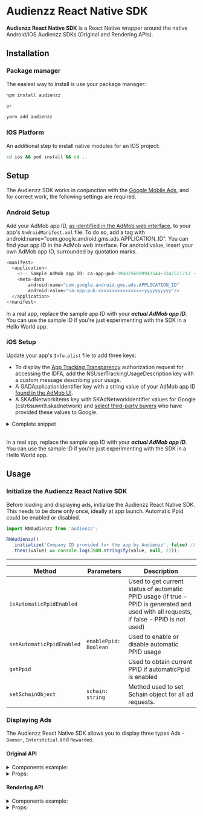 # Audienzz React Native SDK

**Audienzz React Native SDK** is a React Native wrapper around the native Android/iOS Audienzz SDKs (Original and Rendering APIs).

## Installation

### Package manager

The easiest way to install is use your package manager:

```sh
npm install audienzz

or

yarn add audienzz
```

### IOS Platform

An additional step to install native modules for an IOS project:

```sh
cd ios && pod install && cd ..

```

## Setup

The Audienzz SDK works in conjunction with the [Google Mobile Ads](https://developers.google.com/admob), and for correct work, the following settings are required.

### Android Setup

Add your AdMob app ID, [as identified in the AdMob web interface](https://support.google.com/admob/answer/7356431), to your app's `AndroidManifest.xml` file. To do so, add a <meta-data> tag with android:name="com.google.android.gms.ads.APPLICATION_ID". You can find your app ID in the AdMob web interface. For android:value, insert your own AdMob app ID, surrounded by quotation marks.

```js
<manifest>
  <application>
    <!-- Sample AdMob app ID: ca-app-pub-3940256099942544~3347511713 -->
    <meta-data
        android:name="com.google.android.gms.ads.APPLICATION_ID"
        android:value="ca-app-pub-xxxxxxxxxxxxxxxx~yyyyyyyyyy"/>
  </application>
</manifest>
```

In a real app, replace the sample app ID with your **_*actual AdMob app ID*_**. You can use the sample ID if you're just experimenting with the SDK in a Hello World app.

### iOS Setup

Update your app's `Info.plist` file to add three keys:

- To display the [App Tracking Transparency](https://developers.google.com/admob/ios/privacy/strategies#request) authorization request for accessing the IDFA, add the NSUserTrackingUsageDescription key with a custom message describing your usage.
- A GADApplicationIdentifier key with a string value of your AdMob app ID [found in the AdMob UI](https://support.google.com/admob/answer/7356431).
- A SKAdNetworkItems key with SKAdNetworkIdentifier values for Google (cstr6suwn9.skadnetwork) and [select third-party buyers](https://developers.google.com/admob/ios/3p-skadnetworks) who have provided these values to Google.

<details>
  <summary>Complete snippet</summary>

```js
<key>NSUserTrackingUsageDescription</key>
<string>This identifier will be used to deliver personalized ads to you.</string>
<key>GADApplicationIdentifier</key>
<string>ca-app-pub-3940256099942544~1458002511</string>
<key>SKAdNetworkItems</key>
<array>
  <dict>
    <key>SKAdNetworkIdentifier</key>
    <string>cstr6suwn9.skadnetwork</string>
  </dict>
  <dict>
    <key>SKAdNetworkIdentifier</key>
    <string>4fzdc2evr5.skadnetwork</string>
  </dict>
  <dict>
    <key>SKAdNetworkIdentifier</key>
    <string>4pfyvq9l8r.skadnetwork</string>
  </dict>
  <dict>
    <key>SKAdNetworkIdentifier</key>
    <string>2fnua5tdw4.skadnetwork</string>
  </dict>
  <dict>
    <key>SKAdNetworkIdentifier</key>
    <string>ydx93a7ass.skadnetwork</string>
  </dict>
  <dict>
    <key>SKAdNetworkIdentifier</key>
    <string>5a6flpkh64.skadnetwork</string>
  </dict>
  <dict>
    <key>SKAdNetworkIdentifier</key>
    <string>p78axxw29g.skadnetwork</string>
  </dict>
  <dict>
    <key>SKAdNetworkIdentifier</key>
    <string>v72qych5uu.skadnetwork</string>
  </dict>
  <dict>
    <key>SKAdNetworkIdentifier</key>
    <string>ludvb6z3bs.skadnetwork</string>
  </dict>
  <dict>
    <key>SKAdNetworkIdentifier</key>
    <string>cp8zw746q7.skadnetwork</string>
  </dict>
  <dict>
    <key>SKAdNetworkIdentifier</key>
    <string>3sh42y64q3.skadnetwork</string>
  </dict>
  <dict>
    <key>SKAdNetworkIdentifier</key>
    <string>c6k4g5qg8m.skadnetwork</string>
  </dict>
  <dict>
    <key>SKAdNetworkIdentifier</key>
    <string>s39g8k73mm.skadnetwork</string>
  </dict>
  <dict>
    <key>SKAdNetworkIdentifier</key>
    <string>3qy4746246.skadnetwork</string>
  </dict>
  <dict>
    <key>SKAdNetworkIdentifier</key>
    <string>f38h382jlk.skadnetwork</string>
  </dict>
  <dict>
    <key>SKAdNetworkIdentifier</key>
    <string>hs6bdukanm.skadnetwork</string>
  </dict>
  <dict>
    <key>SKAdNetworkIdentifier</key>
    <string>v4nxqhlyqp.skadnetwork</string>
  </dict>
  <dict>
    <key>SKAdNetworkIdentifier</key>
    <string>wzmmz9fp6w.skadnetwork</string>
  </dict>
  <dict>
    <key>SKAdNetworkIdentifier</key>
    <string>yclnxrl5pm.skadnetwork</string>
  </dict>
  <dict>
    <key>SKAdNetworkIdentifier</key>
    <string>t38b2kh725.skadnetwork</string>
  </dict>
  <dict>
    <key>SKAdNetworkIdentifier</key>
    <string>7ug5zh24hu.skadnetwork</string>
  </dict>
  <dict>
    <key>SKAdNetworkIdentifier</key>
    <string>gta9lk7p23.skadnetwork</string>
  </dict>
  <dict>
    <key>SKAdNetworkIdentifier</key>
    <string>vutu7akeur.skadnetwork</string>
  </dict>
  <dict>
    <key>SKAdNetworkIdentifier</key>
    <string>y5ghdn5j9k.skadnetwork</string>
  </dict>
  <dict>
    <key>SKAdNetworkIdentifier</key>
    <string>n6fk4nfna4.skadnetwork</string>
  </dict>
  <dict>
    <key>SKAdNetworkIdentifier</key>
    <string>v9wttpbfk9.skadnetwork</string>
  </dict>
  <dict>
    <key>SKAdNetworkIdentifier</key>
    <string>n38lu8286q.skadnetwork</string>
  </dict>
  <dict>
    <key>SKAdNetworkIdentifier</key>
    <string>47vhws6wlr.skadnetwork</string>
  </dict>
  <dict>
    <key>SKAdNetworkIdentifier</key>
    <string>kbd757ywx3.skadnetwork</string>
  </dict>
  <dict>
    <key>SKAdNetworkIdentifier</key>
    <string>9t245vhmpl.skadnetwork</string>
  </dict>
  <dict>
    <key>SKAdNetworkIdentifier</key>
    <string>eh6m2bh4zr.skadnetwork</string>
  </dict>
  <dict>
    <key>SKAdNetworkIdentifier</key>
    <string>a2p9lx4jpn.skadnetwork</string>
  </dict>
  <dict>
    <key>SKAdNetworkIdentifier</key>
    <string>22mmun2rn5.skadnetwork</string>
  </dict>
  <dict>
    <key>SKAdNetworkIdentifier</key>
    <string>4468km3ulz.skadnetwork</string>
  </dict>
  <dict>
    <key>SKAdNetworkIdentifier</key>
    <string>2u9pt9hc89.skadnetwork</string>
  </dict>
  <dict>
    <key>SKAdNetworkIdentifier</key>
    <string>8s468mfl3y.skadnetwork</string>
  </dict>
  <dict>
    <key>SKAdNetworkIdentifier</key>
    <string>klf5c3l5u5.skadnetwork</string>
  </dict>
  <dict>
    <key>SKAdNetworkIdentifier</key>
    <string>ppxm28t8ap.skadnetwork</string>
  </dict>
  <dict>
    <key>SKAdNetworkIdentifier</key>
    <string>ecpz2srf59.skadnetwork</string>
  </dict>
  <dict>
    <key>SKAdNetworkIdentifier</key>
    <string>uw77j35x4d.skadnetwork</string>
  </dict>
  <dict>
    <key>SKAdNetworkIdentifier</key>
    <string>pwa73g5rt2.skadnetwork</string>
  </dict>
  <dict>
    <key>SKAdNetworkIdentifier</key>
    <string>mlmmfzh3r3.skadnetwork</string>
  </dict>
  <dict>
    <key>SKAdNetworkIdentifier</key>
    <string>578prtvx9j.skadnetwork</string>
  </dict>
  <dict>
    <key>SKAdNetworkIdentifier</key>
    <string>4dzt52r2t5.skadnetwork</string>
  </dict>
  <dict>
    <key>SKAdNetworkIdentifier</key>
    <string>e5fvkxwrpn.skadnetwork</string>
  </dict>
  <dict>
    <key>SKAdNetworkIdentifier</key>
    <string>8c4e2ghe7u.skadnetwork</string>
  </dict>
  <dict>
    <key>SKAdNetworkIdentifier</key>
    <string>zq492l623r.skadnetwork</string>
  </dict>
  <dict>
    <key>SKAdNetworkIdentifier</key>
    <string>3rd42ekr43.skadnetwork</string>
  </dict>
  <dict>
    <key>SKAdNetworkIdentifier</key>
    <string>3qcr597p9d.skadnetwork</string>
  </dict>
</array>
```

</details>

<br/>

In a real app, replace the sample app ID with your **_actual AdMob app ID_**. You can use the sample ID if you're just experimenting with the SDK in a Hello World app.

<!-- **NOTE**: Learn more about native -> [Android](https://developers.google.com/admob/android/quick-start) / [iOS](https://developers.google.com/admob/ios/quick-start) settings. -->

## Usage

### Initialize the Audienzz React Native SDK

Before loading and displaying ads, initialize the Audienzz React Native SDK. This needs to be done only once, ideally at app launch. Automatic Ppid could be enabled or disabled.

```js
import RNAudienzz from 'audienzz';

RNAudienzz()
  .initialize('Company ID provided for the app by Audienzz', false) // Open-Ended Question
  .then((value) => console.log(JSON.stringify(value, null, 2)));
```

------------------------------------
| Method                   | Parameters             | Description                                                                                                                              |
|--------------------------|------------------------|------------------------------------------------------------------------------------------------------------------------------------------|
| `isAutomaticPpidEnabled` |                        | Used to get current status of automatic PPID usage (if true - PPID is generated and used with all requests, if false - PPID is not used) |
| `setAutomaticPpidEnabled` |  `enablePpid: Boolean` | Used to enable or disable automatic PPID usage                                                                                           |
| `getPpid`                |                        | Used to obtain current PPID if automaticPpid is enabled                                                                                  |
| `setSchainObject`        | `schain: string`       | Method used to set Schain object for all ad requests.                                                                                    |

### Displaying Ads

The Audienzz React Native SDK allows you to display three types Ads - `Banner`, `Interstitial` and `Rewarded`.

#### Original API

<details>
<summary><span>Components example:</span></summary>

```js
import React from 'react';
import {
  OriginalBanner,
  OriginalInterstitial,
  OriginalRewarded,
} from 'audienzz';

    const bannerRef = React.createRef<OriginalBanner>();

    const handleStopAutoRefresh = () => {
      if (bannerRef.current) {
      bannerRef.current.stopAutoRefresh();
      }
    };

    const handleResumeAutoRefresh = () => {
      if (bannerRef.current) {
      bannerRef.current.resumeAutoRefresh();
      }
    };


    <OriginalBanner
      ref={bannerRef}
      adUnitID="adUnitID"
      auConfigID="auConfigID"
      width={300}
      height={250}
      adFormats={['banner']}
      isLazyLoad={false}
      autoRefreshPeriodMillis={30000}
      keywords={['clothing', 'sport']}
      appContent={APP_CONTENT_FOR_BANNER}
      onAdLoaded={() => console.log('success')}
      onAdClicked={() => console.log('clicked')}
      onAdOpened={() => console.log('ad opened')}
      onAdClosed={() => console.log('ad closed')}
      onAdFailedToLoad={(error) =>console.log(`ERROR -> ${JSON.stringify(error, null, 2)}`)}
      isReserved
    />

   ...

    <OriginalInterstitial
      adUnitID="adUnitID"
      auConfigID="auConfigID"
      adFormats={['video']}
      isLazyLoad={false}
      keyword="mainKeyword"
      keywords={['clothing', 'sport']}
      appContent={APP_CONTENT_FOR_INTERSTITIAL}
      onAdLoaded={() => console.log('INTERSTITIAL success')}
      onAdFailedToLoad={(error) =>console.log(`INTERSTITIAL ERROR -> ${JSON.stringify(error, null, 2)}`)}
    />

   ...

    <OriginalRewarded
      adUnitID="adUnitID"
      auConfigID="auConfigID"
      onAdLoaded={() => console.log('REWARDED success')}
      onAdClosed={(event) => {
        console.log('REWARDED ad closed');
        console.log(`The user received -> ${JSON.stringify(event, null, 2)}`);
        }}
      onAdFailedToLoad={(error) => console.log(`REWARDED ERROR -> ${JSON.stringify(error, null, 2)}`)}
    />

```

</details>

<details>
 <summary><span>Props:</span></summary>

| Name                      | Description                                                                                                                                                                                                                                                                                                                                   | Required | Type                                                                                                                                                                                                                          | For the type Ad                                              |
| ------------------------- | --------------------------------------------------------------------------------------------------------------------------------------------------------------------------------------------------------------------------------------------------------------------------------------------------------------------------------------------- | :------: | ----------------------------------------------------------------------------------------------------------------------------------------------------------------------------------------------------------------------------- | ------------------------------------------------------------ |
| `adUnitID`                | An ID identifies your banner in the system. You should have a valid, active placement ID to monetize your app.                                                                                                                                                                                                                                | **YES**  | string                                                                                                                                                                                                                        | `OriginalBanner`, `OriginalInterstitial`, `OriginalRewarded` |
| `auConfigID`              | An ID of the Stored Impression on the Audienzz Server.                                                                                                                                                                                                                                                                                        | **YES**  | string                                                                                                                                                                                                                        | `OriginalBanner`, `OriginalInterstitial`, `OriginalRewarded` |
| `width`                   | The width of the ad unit which will be used in the bid request.                                                                                                                                                                                                                                                                               | **YES**  | number                                                                                                                                                                                                                        | `OriginalBanner`                                             |
| `height`                  | The height of the ad unit which will be used in the bid request.                                                                                                                                                                                                                                                                              | **YES**  | number                                                                                                                                                                                                                        | `OriginalBanner`                                             |
| `isLazyLoad`              | The property that controls when an ad request will be made (tracks the viewport). **Default:** `true`.                                                                                                                                                                                                                                        |    No    | boolean                                                                                                                                                                                                                       | `OriginalBanner`, `OriginalInterstitial`, `OriginalRewarded` |
| `pbAdSlot`                | PB Ad Slot is an identifier tied to the placement the ad will be delivered in. The use case for PB Ad Slot is to pass to exchange an ID they can use to tie to reporting systems or use for data science driven model building to match with impressions sourced from alternate integrations. A common ID to pass is the ad server slot name. |    No    | string                                                                                                                                                                                                                        | `OriginalBanner`, `OriginalInterstitial`, `OriginalRewarded` |
| `gpID`                    | The Global Placement ID (GPID) is a key that uniquely identifies a specific instance of an adunit.                                                                                                                                                                                                                                            |    No    | string
| `impOrtbConfig`                    | The property is used to supply ad request with a custom ORTB configuration that would be merged with imp field in request.                                                                                                                                                                                                                                            |    No    | string                                                                                                                                                                                                                         | `OriginalBanner`, `OriginalInterstitial`, `OriginalRewarded` |                                                                                                                                                                                                         | `OriginalBanner`, `OriginalInterstitial`, `OriginalRewarded` |
| `apiParameters`           | The property is dedicated to adding values for API Frameworks to a bid response according to the OpenRTB 2.5 spec. **Default:** `['MRAID_2']`.                                                                                                                                                                                                |    No    | Array<'MRAID_1' &#124; 'MRAID_2' &#124; 'MRAID_3' &#124; 'VPAID_1' &#124; 'VPAID_2' &#124; 'OMID_1' &#124; 'ORMMA'>                                                                                                           | `OriginalBanner`, `OriginalInterstitial`, `OriginalRewarded` |
| `videoProtocols`          | Array or enum of OpenRTB 2.5 supported Protocols. **Default:** `['VAST_2_0']`.                                                                                                                                                                                                                                                                |    No    | Array<'VAST_1_0' &#124; 'VAST_2_0' &#124; 'VAST_3_0' &#124; 'VAST_4_0' &#124; 'DAAST_1_0' &#124; 'VAST_1_0_Wrapped' &#124; 'VAST_2_0_Wrapped' &#124; 'VAST_3_0_Wrapped' &#124; 'VAST_4_0_Wrapped' &#124; 'DAAST_1_0_Wrapped'> | `OriginalBanner`, `OriginalInterstitial`, `OriginalRewarded` |
| `videoDuration`           | A property representing the OpenRTB 2.5 video ad duration in seconds. **Default:** `[5, 30]` // [min, max].                                                                                                                                                                                                                                   |    No    | [number, number]                                                                                                                                                                                                              | `OriginalBanner`, `OriginalInterstitial`, `OriginalRewarded` |
| `videoBitrate`            | The property representing the OpenRTB 2.5 bit rate in Kbps. **Default:** `[300, 1500]` // [min, max].                                                                                                                                                                                                                                         |    No    | [number, number]                                                                                                                                                                                                              | `OriginalBanner`, `OriginalInterstitial`, `OriginalRewarded` |
| `playbackMethod`          | Array of OpenRTB 2.5 playback methods. Only one method is typically used in practice. It is strongly advised to use only the first element of the array. **Default:** `['AutoPlaySoundOn']`.                                                                                                                                                  |    No    | Array<'AutoPlaySoundOn' &#124; 'AutoPlaySoundOff' &#124; 'ClickToPlay' &#124; 'MouseOver' &#124; 'EnterSoundOn' &#124; 'EnterSoundOff'>                                                                                       | `OriginalBanner`, `OriginalInterstitial`, `OriginalRewarded` |
| `adFormats`               | This ad unit formats for the current ad unit. **Default:** (Multiformat) `['banner', 'video']`.                                                                                                                                                                                                                                               |    No    | Array<'banner' &#124; 'video'>                                                                                                                                                                                                | `OriginalBanner`, `OriginalInterstitial`                     |
| `videoPlacement`          | OpenRTB 2.5 Placement Type for the auction. **Default:** `'inBanner'`.                                                                                                                                                                                                                                                                        |    No    | 'inBanner' &#124; 'inArticle' &#124; 'inFeed' &#124; 'interstitial'                                                                                                                                                           | `OriginalBanner`                                             |
| `isReserved`              | The property that can be used to determine how the banner will appear. With or without reserved space. _Note: May be useful if the ad will be used where there is a lot of static content._ **Default:** `false`.                                                                                                                             |    No    | boolean                                                                                                                                                                                                                       | `OriginalBanner`                                             |
| `isAdaptive`              | The property that can be used to work with multiply size banner. **Default:** `false`.                                                                                                                             |    No    | boolean                                                                                                                                                                                                                       | `OriginalBanner`                                             |
| `autoRefreshPeriodMillis` | Number defining the refresh time in milliseconds. The value cannot be less than 30000ms. To stop or renew auto refresh, use the `stopAutoRefresh` and `resumeAutoRefresh` methods.                                                                                                                                                            |    No    | number                                                                                                                                                                                                                        | `OriginalBanner`                                             |
| `minSizesPercentage`      | Optional parameter to specify the minimum width/height percent an ad may occupy of a device’s screen. **Default:** `[80, 60]` // [width, height].                                                                                                                                                                                             |    No    | [number, number]                                                                                                                                                                                                              | `OriginalInterstitial`                                       |
| `onAdLoaded`              | A callback triggered when an ad is received.                                                                                                                                                                                                                                                                                                  |    No    | onAdLoaded?(): void                                                                                                                                                                                                           | `OriginalBanner`, `OriginalInterstitial`, `OriginalRewarded` |
| `onAdFailedToLoad`        | A callback triggered when an ad request failed.                                                                                                                                                                                                                                                                                               |    No    | onAdFailedToLoad?(error: {code: number, message: string}): void                                                                                                                                                               | `OriginalBanner`, `OriginalInterstitial`, `OriginalRewarded` |
| `onAdClicked`             | A callback triggered when a click is recorded for an ad.                                                                                                                                                                                                                                                                                      |    No    | onAdClicked?(): void                                                                                                                                                                                                          | `OriginalBanner`, `OriginalInterstitial`, `OriginalRewarded` |
| `onAdOpened`              | A callback triggered when an ad opens an overlay that covers the screen.                                                                                                                                                                                                                                                                      |    No    | onAdOpened?(): void                                                                                                                                                                                                           | `OriginalBanner`, `OriginalInterstitial`, `OriginalRewarded` |
| `onAdClosed`              | A callback triggered when the user is about to return to the app. **NOTE:** For `OriginalRewarded`, there is a parameter that contains information about the reward received when interacting with ads.                                                                                                                                       |    No    | onAdClosed?(): void &#124;&#124; onAdClosed?(reward: {type: string, amount: number}): void                                                                                                                                    | `OriginalBanner`, `OriginalInterstitial`, `OriginalRewarded` |

</details>

#### Rendering API

<details>
<summary><span>Components example:</span></summary>

```js
import React from 'react';
import {
  RenderingBanner,
  RenderingInterstitial,
  RenderingRewarded,
} from 'audienzz';

    <RenderingBanner
      adUnitID="adUnitID"
      auConfigID="auConfigID"
      width={300}
      height={250}
      adFormat="banner"
      isLazyLoad={false}
      keywords={['clothing', 'sport']}
      appContent={APP_CONTENT_FOR_BANNER}
      onAdLoaded={() => console.log('success')}
      onAdClicked={() => console.log('clicked')}
      onAdOpened={() => console.log('ad opened')}
      onAdClosed={() => console.log('ad closed')}
      onAdFailedToLoad={(error) =>console.log(`ERROR -> ${JSON.stringify(error, null, 2)}`)}
      isReserved
    />

   ...

    <RenderingInterstitial
      adUnitID="adUnitID"
      auConfigID="auConfigID"
      adFormat="video"
      keyword="mainKeyword"
      keywords={['clothing', 'sport']}
      appContent={APP_CONTENT_FOR_INTERSTITIAL}
      onAdLoaded={() => console.log('INTERSTITIAL success')}
      onAdFailedToLoad={(error) =>console.log(`INTERSTITIAL ERROR -> ${JSON.stringify(error, null, 2)}`)}
    />

   ...

    <RenderingRewarded
      adUnitID="adUnitID"
      auConfigID="auConfigID"
      onAdLoaded={() => console.log('REWARDED success')}
      onAdClosed={() => {
        console.log('REWARDED ad closed');
        console.log('The user can receive reward (own implementation) -> 💰');
        }}
      onAdFailedToLoad={(error) => console.log(`REWARDED ERROR -> ${JSON.stringify(error, null, 2)}`)}
    />

```

</details>

<details>
 <summary><span>Props:</span></summary>

| Name                 | Description                                                                                                                                                                                                                                                                                                                                   | Required | Type                                                            | For the type Ad                                                 |
| -------------------- | --------------------------------------------------------------------------------------------------------------------------------------------------------------------------------------------------------------------------------------------------------------------------------------------------------------------------------------------- | :------: | --------------------------------------------------------------- | --------------------------------------------------------------- |
| `adUnitID`           | An ID identifies your banner in the system. You should have a valid, active placement ID to monetize your app.                                                                                                                                                                                                                                | **YES**  | string                                                          | `RenderingBanner`, `RenderingInterstitial`, `RenderingRewarded` |
| `auConfigID`         | An ID of the Stored Impression on the Audienzz Server.                                                                                                                                                                                                                                                                                        | **YES**  | string                                                          | `RenderingBanner`, `RenderingInterstitial`, `RenderingRewarded` |
| `width`              | The width of the ad unit which will be used in the bid request.                                                                                                                                                                                                                                                                               | **YES**  | number                                                          | `RenderingBanner`                                               |
| `height`             | The height of the ad unit which will be used in the bid request.                                                                                                                                                                                                                                                                              | **YES**  | number                                                          | `RenderingBanner`                                               |
| `adFormat`           | This ad unit format for the current ad unit.                                                                                                                                                                                                                                                                                                  | **YES**  | 'banner' &#124; 'video'                                         | `RenderingBanner`, `RenderingInterstitial`                      |
| `isLazyLoad`         | The property that controls when an ad request will be made (tracks the viewport). **Default:** `true`.                                                                                                                                                                                                                                        |    No    | boolean                                                         | `RenderingBanner`, `RenderingInterstitial`, `RenderingRewarded` |
| `pbAdSlot`           | PB Ad Slot is an identifier tied to the placement the ad will be delivered in. The use case for PB Ad Slot is to pass to exchange an ID they can use to tie to reporting systems or use for data science driven model building to match with impressions sourced from alternate integrations. A common ID to pass is the ad server slot name. |    No    | string                                                          | `RenderingBanner`, `RenderingInterstitial`, `RenderingRewarded` |
| `gpID`               | The Global Placement ID (GPID) is a key that uniquely identifies a specific instance of an adunit.                                                                                                                                                                                                                                            |    No    | string                                                          | `RenderingBanner`, `RenderingInterstitial`, `RenderingRewarded` |
| `keyword`            | This the context keyword for adunit context targeting. Inserts the given element in the set if it is not already present.                                                                                                                                                                                                                     |    No    | string                                                          | `RenderingBanner`, `RenderingInterstitial`, `RenderingRewarded` |
| `keywords`           | This the context keyword set for adunit context targeting. Adds the elements of the given set to the set.                                                                                                                                                                                                                                     |    No    | string[]                                                        | `RenderingBanner`, `RenderingInterstitial`, `RenderingRewarded` |
| `appContent`         | This the content for adunit, content, in which impression will appear.                                                                                                                                                                                                                                                                        |    No    | IAppContent                                                     | `RenderingBanner`, `RenderingInterstitial`, `RenderingRewarded` |
| `isReserved`         | The property that can be used to determine how the banner will appear. With or without reserved space. _Note: May be useful if the ad will be used where there is a lot of static content._ **Default:** `false`.                                                                                                                             |    No    | boolean                                                         | `RenderingBanner`                                               |
| `skipDelay`          | Sets delay in seconds to show close button. **Default:** `13`.                                                                                                                                                                                                                                                                                |    No    | number                                                          | `RenderingInterstitial`                                         |
| `minSizesPercentage` | Optional parameter to specify the minimum width/height percent an ad may occupy of a device’s screen. **Default:** `[80, 60]` // [width, height].                                                                                                                                                                                             |    No    | [number, number]                                                | `RenderingInterstitial`, `RenderingRewarded`                    |
| `onAdLoaded`         | A callback triggered when an ad is received.                                                                                                                                                                                                                                                                                                  |    No    | onAdLoaded?(): void                                             | `RenderingBanner`, `RenderingInterstitial`, `RenderingRewarded` |
| `onAdFailedToLoad`   | A callback triggered when an ad request failed.                                                                                                                                                                                                                                                                                               |    No    | onAdFailedToLoad?(error: {code: number, message: string}): void | `RenderingBanner`, `RenderingInterstitial`, `RenderingRewarded` |
| `onAdClicked`        | A callback triggered when a click is recorded for an ad.                                                                                                                                                                                                                                                                                      |    No    | onAdClicked?(): void                                            | `RenderingBanner`, `RenderingInterstitial`, `RenderingRewarded` |
| `onAdOpened`         | A callback triggered when an ad opens an overlay that covers the screen.                                                                                                                                                                                                                                                                      |    No    | onAdOpened?(): void                                             | `RenderingBanner`, `RenderingInterstitial`, `RenderingRewarded` |
| `onAdClosed`         | A callback triggered when the user is about to return to the app.                                                                                                                                                                                                                                                                             |    No    | onAdClosed?(): void                                             | `RenderingBanner`, `RenderingInterstitial`, `RenderingRewarded` |

</details>
